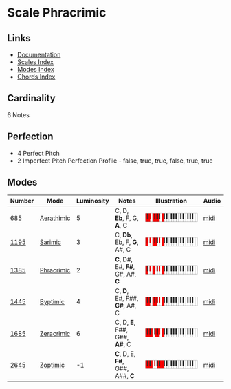 # Scale Phracrimic

## Links

- [Documentation](README.md)
- [Scales Index](Scales.md)
- [Modes Index](Modes.md)
- [Chords Index](Chords.md)

## Cardinality

6 Notes

## Perfection

- 4 Perfect Pitch
- 2 Imperfect Pitch
Perfection Profile - false, true, true, false, true, true

## Modes

| Number | Mode | Luminosity | Notes | Illustration | Audio |
|--------|------|------------|-------|--------------|-------|
| [685](https://ianring.com/musictheory/scales/685) | [Aerathimic](ModeAerathimic.md) | 5 | C, D, **Eb**, F, G, **A**, C | ![CNaturalAerathimic](ModeCNaturalAerathimic.png) | [midi](https://github.com/edipermadi/music/blob/main/docs/ModeCNaturalAerathimic.mid?raw=true) | 
| [1195](https://ianring.com/musictheory/scales/1195) | [Sarimic](ModeSarimic.md) | 3 | C, **Db**, Eb, F, **G**, A#, C | ![CNaturalSarimic](ModeCNaturalSarimic.png) | [midi](https://github.com/edipermadi/music/blob/main/docs/ModeCNaturalSarimic.mid?raw=true) | 
| [1385](https://ianring.com/musictheory/scales/1385) | [Phracrimic](ModePhracrimic.md) | 2 | **C**, D#, E#, **F#**, G#, A#, **C** | ![CNaturalPhracrimic](ModeCNaturalPhracrimic.png) | [midi](https://github.com/edipermadi/music/blob/main/docs/ModeCNaturalPhracrimic.mid?raw=true) | 
| [1445](https://ianring.com/musictheory/scales/1445) | [Byptimic](ModeByptimic.md) | 4 | C, **D**, E#, F##, **G#**, A#, C | ![CNaturalByptimic](ModeCNaturalByptimic.png) | [midi](https://github.com/edipermadi/music/blob/main/docs/ModeCNaturalByptimic.mid?raw=true) | 
| [1685](https://ianring.com/musictheory/scales/1685) | [Zeracrimic](ModeZeracrimic.md) | 6 | C, D, **E**, F##, G##, **A#**, C | ![CNaturalZeracrimic](ModeCNaturalZeracrimic.png) | [midi](https://github.com/edipermadi/music/blob/main/docs/ModeCNaturalZeracrimic.mid?raw=true) | 
| [2645](https://ianring.com/musictheory/scales/2645) | [Zoptimic](ModeZoptimic.md) | -1 | **C**, D, E, **F#**, G##, A##, **C** | ![CNaturalZoptimic](ModeCNaturalZoptimic.png) | [midi](https://github.com/edipermadi/music/blob/main/docs/ModeCNaturalZoptimic.mid?raw=true) | 
